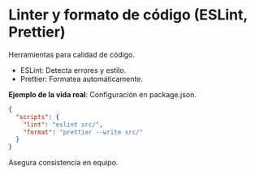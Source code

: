 # Linter y formato de código (ESLint, Prettier)

Herramientas para calidad de código.

- ESLint: Detecta errores y estilo.
- Prettier: Formatea automáticamente.

**Ejemplo de la vida real**: Configuración en package.json.

```json
{
  "scripts": {
    "lint": "eslint src/",
    "format": "prettier --write src/"
  }
}
```

Asegura consistencia en equipo.